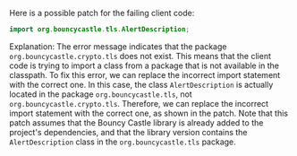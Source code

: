 Here is a possible patch for the failing client code:
```java
import org.bouncycastle.tls.AlertDescription;
```
Explanation:
The error message indicates that the package `org.bouncycastle.crypto.tls` does not exist. This means that the client code is trying to import a class from a package that is not available in the classpath.
To fix this error, we can replace the incorrect import statement with the correct one.
In this case, the class `AlertDescription` is actually located in the package `org.bouncycastle.tls`, not `org.bouncycastle.crypto.tls`.
Therefore, we can replace the incorrect import statement with the correct one, as shown in the patch.
Note that this patch assumes that the Bouncy Castle library is already added to the project's dependencies, and that the library version contains the `AlertDescription` class in the `org.bouncycastle.tls` package.